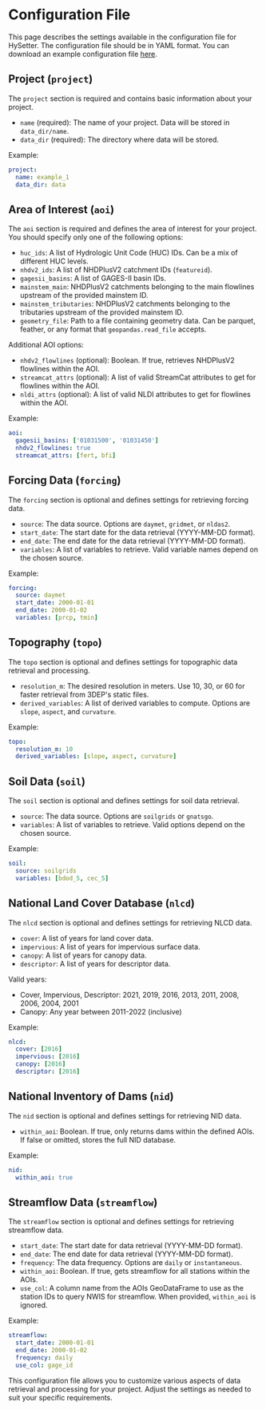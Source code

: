 # Configuration File

This page describes the settings available in the configuration file for HySetter.
The configuration file should be in YAML format. You can download an example
configuration file
[here](https://raw.githubusercontent.com/hyriver/hysetter/main/config_demo.yml).

## Project (`project`)

The `project` section is required and contains basic information about your
project.

- `name` (required): The name of your project. Data will be stored
  in `data_dir/name`.
- `data_dir` (required): The directory where data will be stored.

Example:

```yaml
project:
  name: example_1
  data_dir: data
```

## Area of Interest (`aoi`)

The `aoi` section is required and defines the area of interest for your project.
You should specify only one of the following options:

- `huc_ids`: A list of Hydrologic Unit Code (HUC) IDs. Can be a mix of different
  HUC levels.
- `nhdv2_ids`: A list of NHDPlusV2 catchment IDs (`featureid`).
- `gagesii_basins`: A list of GAGES-II basin IDs.
- `mainstem_main`: NHDPlusV2 catchments belonging to the main flowlines upstream
  of the provided mainstem ID.
- `mainstem_tributaries`: NHDPlusV2 catchments belonging to the tributaries
  upstream of the provided mainstem ID.
- `geometry_file`: Path to a file containing geometry data. Can be parquet,
  feather, or any format that `geopandas.read_file` accepts.

Additional AOI options:

- `nhdv2_flowlines` (optional): Boolean. If true, retrieves NHDPlusV2 flowlines
  within the AOI.
- `streamcat_attrs` (optional): A list of valid StreamCat attributes to get for
  flowlines within the AOI.
- `nldi_attrs` (optional): A list of valid NLDI attributes to get for flowlines
  within the AOI.

Example:

```yaml
aoi:
  gagesii_basins: ['01031500', '01031450']
  nhdv2_flowlines: true
  streamcat_attrs: [fert, bfi]
```

## Forcing Data (`forcing`)

The `forcing` section is optional and defines settings for retrieving forcing
data.

- `source`: The data source. Options are `daymet`, `gridmet`, or `nldas2`.
- `start_date`: The start date for the data retrieval (YYYY-MM-DD format).
- `end_date`: The end date for the data retrieval (YYYY-MM-DD format).
- `variables`: A list of variables to retrieve. Valid variable names depend
  on the chosen source.

Example:

```yaml
forcing:
  source: daymet
  start_date: 2000-01-01
  end_date: 2000-01-02
  variables: [prcp, tmin]
```

## Topography (`topo`)

The `topo` section is optional and defines settings for topographic data
retrieval and processing.

- `resolution_m`: The desired resolution in meters. Use 10, 30, or 60 for faster
  retrieval from 3DEP's static files.
- `derived_variables`: A list of derived variables to compute. Options are
  `slope`, `aspect`, and `curvature`.

Example:

```yaml
topo:
  resolution_m: 10
  derived_variables: [slope, aspect, curvature]
```

## Soil Data (`soil`)

The `soil` section is optional and defines settings for soil data retrieval.

- `source`: The data source. Options are `soilgrids` or `gnatsgo`.
- `variables`: A list of variables to retrieve. Valid options depend on the
  chosen source.

Example:

```yaml
soil:
  source: soilgrids
  variables: [bdod_5, cec_5]
```

## National Land Cover Database (`nlcd`)

The `nlcd` section is optional and defines settings for retrieving NLCD data.

- `cover`: A list of years for land cover data.
- `impervious`: A list of years for impervious surface data.
- `canopy`: A list of years for canopy data.
- `descriptor`: A list of years for descriptor data.

Valid years:

- Cover, Impervious, Descriptor: 2021, 2019, 2016, 2013, 2011, 2008, 2006, 2004,
  2001
- Canopy: Any year between 2011-2022 (inclusive)

Example:

```yaml
nlcd:
  cover: [2016]
  impervious: [2016]
  canopy: [2016]
  descriptor: [2016]
```

## National Inventory of Dams (`nid`)

The `nid` section is optional and defines settings for retrieving NID data.

- `within_aoi`: Boolean. If true, only returns dams within the defined AOIs. If
  false or omitted, stores the full NID database.

Example:

```yaml
nid:
  within_aoi: true
```

## Streamflow Data (`streamflow`)

The `streamflow` section is optional and defines settings for retrieving
streamflow data.

- `start_date`: The start date for data retrieval (YYYY-MM-DD format).
- `end_date`: The end date for data retrieval (YYYY-MM-DD format).
- `frequency`: The data frequency. Options are `daily` or `instantaneous`.
- `within_aoi`: Boolean. If true, gets streamflow for all stations within the AOIs.
- `use_col`: A column name from the AOIs GeoDataFrame to use as the station IDs to
  query NWIS for streamflow. When provided, `within_aoi` is ignored.

Example:

```yaml
streamflow:
  start_date: 2000-01-01
  end_date: 2000-01-02
  frequency: daily
  use_col: gage_id
```

This configuration file allows you to customize various aspects of data retrieval
and processing for your project. Adjust the settings as needed to suit your
specific requirements.
